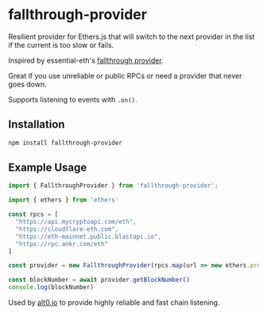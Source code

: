 # fallthrough-provider

Resilient provider for Ethers.js that will switch to the next provider in the list if the current is too slow or fails.

Inspired by essential-eth's [fallthrough provider](https://github.com/dawsbot/essential-eth/blob/master/src/providers/FallthroughProvider.ts).

Great if you use unreliable or public RPCs or need a provider that never goes down.

Supports listening to events with `.on()`.

## Installation

```bash
npm install fallthrough-provider
```

## Example Usage

```typescript
import { FallthroughProvider } from 'fallthrough-provider';

import { ethers } from 'ethers'

const rpcs = [
  "https://api.mycryptoapi.com/eth",
  "https://cloudflare-eth.com",
  "https://eth-mainnet.public.blastapi.io",
  "https://rpc.ankr.com/eth"
]

const provider = new FallthroughProvider(rpcs.map(url => new ethers.providers.JsonRpcProvider(url)))

const blockNumber = await provider.getBlockNumber()
console.log(blockNumber)
```

Used by [alt0.io](https://alt0.io) to provide highly reliable and fast chain listening.